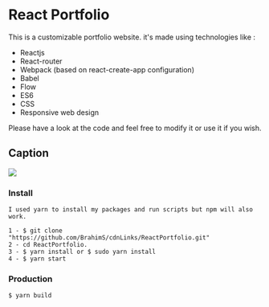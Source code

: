 # React Portfolio
This is a customizable portfolio website. it's made using technologies like :
* Reactjs
* React-router
* Webpack (based on react-create-app configuration)
* Babel
* Flow
* ES6
* CSS
* Responsive web design

 Please have a look at the code and feel free to modify it or use it if you wish.

## Caption
![](http://brahimsourny.com/caption.png)

### Install
```
I used yarn to install my packages and run scripts but npm will also work.

1 - $ git clone "https://github.com/BrahimS/cdnLinks/ReactPortfolio.git"
2 - cd ReactPortfolio.
3 - $ yarn install or $ sudo yarn install
4 - $ yarn start

```
### Production

```
$ yarn build
